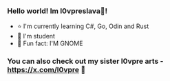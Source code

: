 ### Hello world! Im l0vpreslava💫!
- ⭐️ I'm currently learning C#, Go, Odin and Rust
- 🌊 I'm student
- 💎 Fun fact: I'M GNOME
### You can also check out my sister l0vpre arts - https://x.com/l0vpre 💙
<!--
**l0vpre/l0vpre** is a ✨ _special_ ✨ repository because its `README.md` (this file) appears on your GitHub profile.

Here are some ideas to get you started:

- 🔭 I’m currently working on ...

- 👯 I’m looking to collaborate on ...
- 🤔 I’m looking for help with ...
- 💬 Ask me about ...
- 📫 How to reach me: ...
- 😄 Pronouns: ...

-->
